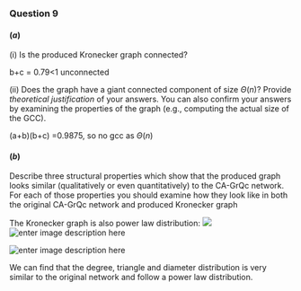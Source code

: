 ### Question 9
#### ($a$)
(i) Is the produced Kronecker graph connected? 

b+c = 0.79<1 unconnected

(ii) Does the graph have a giant connected component of size $\Theta(n)$? Provide _theoretical justification_ of your answers. You can also confirm your answers by examining the properties of the graph (e.g., computing the actual size of the GCC).

(a+b)(b+c) =0.9875, so no gcc as $\Theta(n)$

#### ($b$)
Describe three structural properties which show that the produced graph looks similar (qualitatively or even quantitatively) to the CA-GrQc network. For each of those properties you should examine how they look like in both the original CA-GrQc network and produced Kronecker graph

The Kronecker graph is also power law distribution:
![](https://lh3.googleusercontent.com/9zAXhuN9qp701mKyrZRugC_5X1NTrhcFPCVYQ17f_ch_gCnLNn2foO3DTrHxXXid9wmWteJz8B8UoQ)
![enter image description here](https://lh3.googleusercontent.com/ZCWRwAP4enXMAFXKjgcGSLS3c_dW1tyZYe93Pmby7m9WIO2-wGA5-avttb09LZkkBniqc7g8FsiUhw)

![enter image description here](https://lh3.googleusercontent.com/OIxHqRXVVF-7sj630Jf4nHtFt2VnS5tZAj9O5qGFhJvLTr_TANW20SvJN8XTedqxvPsBGsB6yOR2XA)

We can find that the degree, triangle and diameter distribution is very similar to the original network and follow a power law distribution.




<!--stackedit_data:
eyJoaXN0b3J5IjpbMTA0OTE3ODAwOV19
-->
